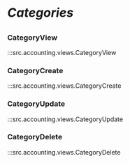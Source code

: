 # ***Categories***

## 

### CategoryView
:::src.accounting.views.CategoryView

### CategoryCreate
:::src.accounting.views.CategoryCreate

### CategoryUpdate
:::src.accounting.views.CategoryUpdate

### CategoryDelete
:::src.accounting.views.CategoryDelete